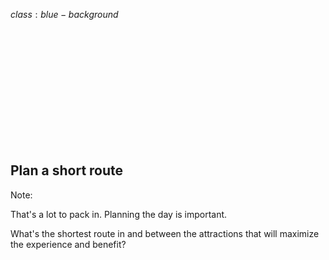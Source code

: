 $class:blue-background$

<h2 class="left white" style="padding-top: 200px;">
  Plan a short route
</h2>

Note:

That's a lot to pack in. Planning the day is important.

What's the shortest route in and between the attractions that will maximize the experience and benefit?
